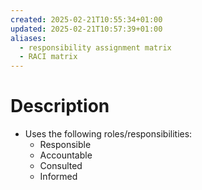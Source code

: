 ```yaml
---
created: 2025-02-21T10:55:34+01:00
updated: 2025-02-21T10:57:39+01:00
aliases:
  - responsibility assignment matrix
  - RACI matrix
---
```

# Description
- Uses the following roles/responsibilities:
	- Responsible
	- Accountable
	- Consulted
	- Informed